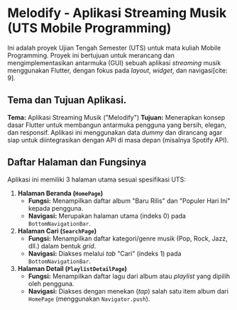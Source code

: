 # Melodify - Aplikasi Streaming Musik (UTS Mobile Programming)

Ini adalah proyek Ujian Tengah Semester (UTS) untuk mata kuliah Mobile Programming. Proyek ini bertujuan untuk merancang dan mengimplementasikan antarmuka (GUI) sebuah aplikasi *streaming* musik menggunakan Flutter, dengan fokus pada *layout*, *widget*, dan navigasi[cite: 9].

## Tema dan Tujuan Aplikasi.

**Tema:** Aplikasi Streaming Musik ("Melodify")
**Tujuan:** Menerapkan konsep dasar Flutter untuk membangun antarmuka pengguna yang bersih, elegan, dan responsif. Aplikasi ini menggunakan data *dummy*  dan dirancang agar siap untuk diintegrasikan dengan API di masa depan (misalnya Spotify API).

## Daftar Halaman dan Fungsinya

Aplikasi ini memiliki 3 halaman utama sesuai spesifikasi UTS:

1.  **Halaman Beranda (`HomePage`)**
    * **Fungsi:** Menampilkan daftar album "Baru Rilis" dan "Populer Hari Ini" kepada pengguna.
    * **Navigasi:** Merupakan halaman utama (indeks 0) pada `BottomNavigationBar`.
2.  **Halaman Cari (`SearchPage`)**
    * **Fungsi:** Menampilkan daftar kategori/genre musik (Pop, Rock, Jazz, dll.) dalam bentuk *grid*.
    * **Navigasi:** Diakses melalui *tab* "Cari" (indeks 1) pada `BottomNavigationBar`.
3.  **Halaman Detail (`PlaylistDetailPage`)**
    * **Fungsi:** Menampilkan daftar lagu dari album atau *playlist* yang dipilih oleh pengguna.
    * **Navigasi:** Diakses dengan menekan (*tap*) salah satu item album dari `HomePage` (menggunakan `Navigator.push`).
